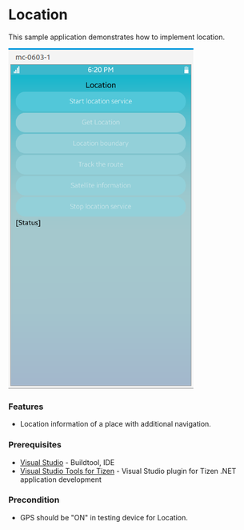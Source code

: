 # Location
This sample application demonstrates how to implement location.

![Main page - overview](./location.png)


### Features
* Location information of a place with additional navigation.

### Prerequisites

* [Visual Studio](https://www.visualstudio.com/) - Buildtool, IDE
* [Visual Studio Tools for Tizen](https://docs.tizen.org/application/vstools/install) - Visual Studio plugin for Tizen .NET application development

### Precondition

* GPS should be "ON" in testing device for Location.


